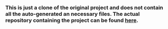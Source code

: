 ### This is just a clone of the original project and does not contain all the auto-generated an necessary files. The actual repository containing the project can be found [here](https://github.com/cosminbvb/IDK "here").